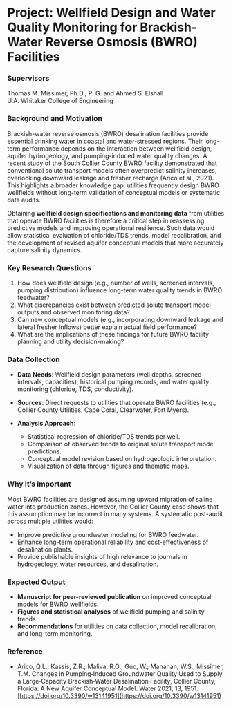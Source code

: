 # Project: Wellfield Design and Water Quality Monitoring for Brackish-Water Reverse Osmosis (BWRO) Facilities

### Supervisors
Thomas M. Missimer, Ph.D., P. G. and  Ahmed S. Elshall       
U.A. Whitaker College of Engineering   

### Background and Motivation

Brackish-water reverse osmosis (BWRO) desalination facilities provide essential drinking water in coastal and water-stressed regions. Their long-term performance depends on the interaction between wellfield design, aquifer hydrogeology, and pumping-induced water quality changes. A recent study of the South Collier County BWRO facility demonstrated that conventional solute transport models often overpredict salinity increases, overlooking downward leakage and fresher recharge (Arico et al., 2021). This highlights a broader knowledge gap: utilities frequently design BWRO wellfields without long-term validation of conceptual models or systematic data audits.

Obtaining **wellfield design specifications and monitoring data** from utilities that operate BWRO facilities is therefore a critical step in reassessing predictive models and improving operational resilience. Such data would allow statistical evaluation of chloride/TDS trends, model recalibration, and the development of revised aquifer conceptual models that more accurately capture salinity dynamics.

### Key Research Questions

1. How does wellfield design (e.g., number of wells, screened intervals, pumping distribution) influence long-term water quality trends in BWRO feedwater?
2. What discrepancies exist between predicted solute transport model outputs and observed monitoring data?
3. Can new conceptual models (e.g., incorporating downward leakage and lateral fresher inflows) better explain actual field performance?
4. What are the implications of these findings for future BWRO facility planning and utility decision-making?

### Data Collection

* **Data Needs**: Wellfield design parameters (well depths, screened intervals, capacities), historical pumping records, and water quality monitoring (chloride, TDS, conductivity).
* **Sources**: Direct requests to utilities that operate BWRO facilities (e.g., Collier County Utilities, Cape Coral, Clearwater, Fort Myers).
* **Analysis Approach**:

  * Statistical regression of chloride/TDS trends per well.
  * Comparison of observed trends to original solute transport model predictions.
  * Conceptual model revision based on hydrogeologic interpretation.
  * Visualization of data through figures and thematic maps.

### Why It’s Important

Most BWRO facilities are designed assuming upward migration of saline water into production zones. However, the Collier County case shows that this assumption may be incorrect in many systems. A systematic post-audit across multiple utilities would:

* Improve predictive groundwater modeling for BWRO feedwater.
* Enhance long-term operational reliability and cost-effectiveness of desalination plants.
* Provide publishable insights of high relevance to journals in hydrogeology, water resources, and desalination.

### Expected Output

* **Manuscript for peer-reviewed publication** on improved conceptual models for BWRO wellfields.
* **Figures and statistical analyses** of wellfield pumping and salinity trends.
* **Recommendations** for utilities on data collection, model recalibration, and long-term monitoring.

### Reference
- Arico, Q.L.; Kassis, Z.R.; Maliva, R.G.; Guo, W.; Manahan, W.S.; Missimer, T.M. Changes in Pumping‐Induced Groundwater Quality Used to Supply a Large‐Capacity Brackish‐Water Desalination Facility, Collier County, Florida: A New Aquifer Conceptual Model. Water 2021, 13, 1951. [https://doi.org/10.3390/w13141951](https://doi.org/10.3390/w13141951)
